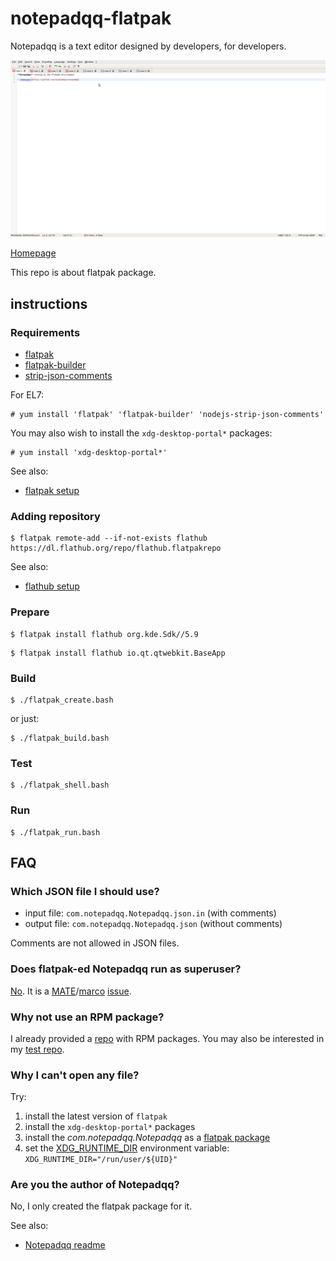 # notepadqq-flatpak

Notepadqq is a text editor designed by developers, for developers.

![notepadqq-flatpak screenshot](notepadqq-flatpak.png)

[Homepage](https://github.com/notepadqq/notepadqq)

This repo is about flatpak package.

## instructions

### Requirements

* [flatpak](https://github.com/flatpak/flatpak)
* [flatpak-builder](https://github.com/flatpak/flatpak-builder)
* [strip-json-comments](https://github.com/sindresorhus/strip-json-comments)

For EL7:

```
# yum install 'flatpak' 'flatpak-builder' 'nodejs-strip-json-comments'
```

You may also wish to install the `xdg-desktop-portal*` packages:

```
# yum install 'xdg-desktop-portal*'
```

See also:

* [flatpak setup](https://flatpak.org/setup)

### Adding repository

```
$ flatpak remote-add --if-not-exists flathub https://dl.flathub.org/repo/flathub.flatpakrepo
```

See also:

* [flathub setup](http://docs.flatpak.org/en/latest/using-flatpak.html#add-a-remote)

### Prepare

```
$ flatpak install flathub org.kde.Sdk//5.9
```

```
$ flatpak install flathub io.qt.qtwebkit.BaseApp
```

### Build

```
$ ./flatpak_create.bash
```

or just:

```
$ ./flatpak_build.bash
```

### Test

```
$ ./flatpak_shell.bash
```

### Run

```
$ ./flatpak_run.bash
```

## FAQ

### Which JSON file I should use?

* input file: `com.notepadqq.Notepadqq.json.in` (with comments)
* output file: `com.notepadqq.Notepadqq.json` (without comments)

Comments are not allowed in JSON files.

### Does flatpak-ed Notepadqq run as superuser?

[No](https://github.com/flatpak/flatpak/issues/1557). It is a [MATE](https://github.com/mate-desktop)/[marco](https://github.com/mate-desktop/marco) [issue](https://github.com/mate-desktop/marco/issues/301).

### Why not use an RPM package?

I already provided a [repo](https://copr.fedorainfracloud.org/coprs/scx/notepadqq/) with RPM packages. You may also be interested in my [test repo](https://copr.fedorainfracloud.org/coprs/scx/notepadqq-git/).

### Why I can't open any file?

Try:

1. install the latest version of `flatpak`
2. install the `xdg-desktop-portal*` packages
3. install the *com.notepadqq.Notepadqq* as a [flatpak package](http://docs.flatpak.org/en/latest/first-build.html#install-the-app)
4. set the [XDG_RUNTIME_DIR](https://github.com/flatpak/flatpak/issues/534#issuecomment-378824515) environment variable: `XDG_RUNTIME_DIR="/run/user/${UID}"`

### Are you the author of Notepadqq?

No, I only created the flatpak package for it.

See also:

* [Notepadqq readme](https://github.com/notepadqq/notepadqq/blob/master/README.md)

